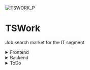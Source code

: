 ![TSWORK_P](https://user-images.githubusercontent.com/66295121/198859253-ed2cd110-7bfd-426d-8280-84e3c86d916d.png)
# TSWork

Job search market for the IT segment

<details><summary>Frontend</summary>

   1. ![TypeScript](https://img.shields.io/badge/typescript-%23007ACC.svg?style=for-the-badge&logo=typescript&logoColor=white)
   1. ![Next JS](https://img.shields.io/badge/Next-black?style=for-the-badge&logo=next.js&logoColor=white)
   1. ![Redux](https://img.shields.io/badge/redux-%23593d88.svg?style=for-the-badge&logo=redux&logoColor=white)
   1. ![Jest](https://img.shields.io/badge/-jest-%23C21325?style=for-the-badge&logo=jest&logoColor=white)
   1. ![Testing-Library](https://img.shields.io/badge/-TestingLibrary-%23E33332?style=for-the-badge&logo=testing-library&logoColor=white)
 
</details>
<details><summary>Backend</summary>

   1. ![TypeScript](https://img.shields.io/badge/typescript-%23007ACC.svg?style=for-the-badge&logo=typescript&logoColor=white)
   1. ![Node](https://img.shields.io/badge/node.js-6DA55F?style=for-the-badge&logo=node.js&logoColor=white)
   1. ![NestJS](https://img.shields.io/badge/nestjs-%23E0234E.svg?style=for-the-badge&logo=nestjs&logoColor=white)
   1. ![JWT](https://img.shields.io/badge/JWT-233233.svg?style=for-the-badge&logo=JWT&logoColor=white)
   1. ![MongoDB](https://img.shields.io/badge/MongoDB-%234ea94b.svg?style=for-the-badge&logo=mongodb&logoColor=white)
   1. ![Google Cloud](https://img.shields.io/badge/GoogleCloud-%234285F4.svg?style=for-the-badge&logo=google-cloud&logoColor=white)

</details>

<details><summary>ToDo</summary>

   1. advanced validation.
   1. move css to modules.  
   1. ~~fix mobile skeleton~~
   1. e2e tests
   1. ~~community standards~~
   
</details>
